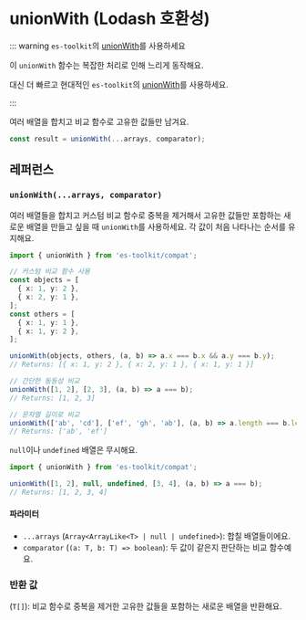 # unionWith (Lodash 호환성)

::: warning `es-toolkit`의 [unionWith](../../array/unionWith.md)를 사용하세요

이 `unionWith` 함수는 복잡한 처리로 인해 느리게 동작해요.

대신 더 빠르고 현대적인 `es-toolkit`의 [unionWith](../../array/unionWith.md)를 사용하세요.

:::

여러 배열을 합치고 비교 함수로 고유한 값들만 남겨요.

```typescript
const result = unionWith(...arrays, comparator);
```

## 레퍼런스

### `unionWith(...arrays, comparator)`

여러 배열들을 합치고 커스텀 비교 함수로 중복을 제거해서 고유한 값들만 포함하는 새로운 배열을 만들고 싶을 때 `unionWith`를 사용하세요. 각 값이 처음 나타나는 순서를 유지해요.

```typescript
import { unionWith } from 'es-toolkit/compat';

// 커스텀 비교 함수 사용
const objects = [
  { x: 1, y: 2 },
  { x: 2, y: 1 },
];
const others = [
  { x: 1, y: 1 },
  { x: 1, y: 2 },
];

unionWith(objects, others, (a, b) => a.x === b.x && a.y === b.y);
// Returns: [{ x: 1, y: 2 }, { x: 2, y: 1 }, { x: 1, y: 1 }]

// 간단한 동등성 비교
unionWith([1, 2], [2, 3], (a, b) => a === b);
// Returns: [1, 2, 3]

// 문자열 길이로 비교
unionWith(['ab', 'cd'], ['ef', 'gh', 'ab'], (a, b) => a.length === b.length);
// Returns: ['ab', 'ef']
```

`null`이나 `undefined` 배열은 무시해요.

```typescript
import { unionWith } from 'es-toolkit/compat';

unionWith([1, 2], null, undefined, [3, 4], (a, b) => a === b);
// Returns: [1, 2, 3, 4]
```

#### 파라미터

- `...arrays` (`Array<ArrayLike<T> | null | undefined>`): 합칠 배열들이에요.
- `comparator` (`(a: T, b: T) => boolean`): 두 값이 같은지 판단하는 비교 함수예요.

### 반환 값

(`T[]`): 비교 함수로 중복을 제거한 고유한 값들을 포함하는 새로운 배열을 반환해요.
